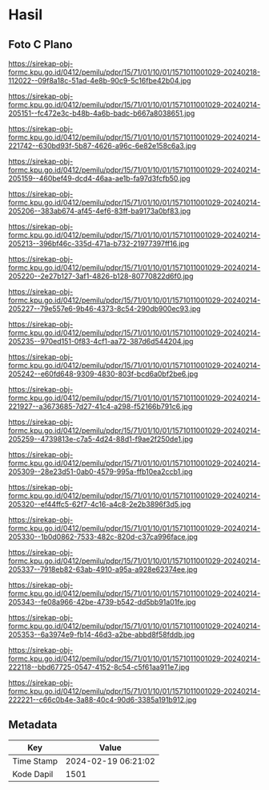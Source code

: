 # Hasil

## Foto C Plano

https://sirekap-obj-formc.kpu.go.id/0412/pemilu/pdpr/15/71/01/10/01/1571011001029-20240218-112022--09f8a18c-51ad-4e8b-90c9-5c16fbe42b04.jpg

https://sirekap-obj-formc.kpu.go.id/0412/pemilu/pdpr/15/71/01/10/01/1571011001029-20240214-205151--fc472e3c-b48b-4a6b-badc-b667a8038651.jpg

https://sirekap-obj-formc.kpu.go.id/0412/pemilu/pdpr/15/71/01/10/01/1571011001029-20240214-221742--630bd93f-5b87-4626-a96c-6e82e158c6a3.jpg

https://sirekap-obj-formc.kpu.go.id/0412/pemilu/pdpr/15/71/01/10/01/1571011001029-20240214-205159--460bef49-dcd4-46aa-ae1b-fa97d3fcfb50.jpg

https://sirekap-obj-formc.kpu.go.id/0412/pemilu/pdpr/15/71/01/10/01/1571011001029-20240214-205206--383ab674-af45-4ef6-83ff-ba9173a0bf83.jpg

https://sirekap-obj-formc.kpu.go.id/0412/pemilu/pdpr/15/71/01/10/01/1571011001029-20240214-205213--396bf46c-335d-471a-b732-21977397ff16.jpg

https://sirekap-obj-formc.kpu.go.id/0412/pemilu/pdpr/15/71/01/10/01/1571011001029-20240214-205220--2e27b127-3af1-4826-b128-80770822d6f0.jpg

https://sirekap-obj-formc.kpu.go.id/0412/pemilu/pdpr/15/71/01/10/01/1571011001029-20240214-205227--79e557e6-9b46-4373-8c54-290db900ec93.jpg

https://sirekap-obj-formc.kpu.go.id/0412/pemilu/pdpr/15/71/01/10/01/1571011001029-20240214-205235--970ed151-0f83-4cf1-aa72-387d6d544204.jpg

https://sirekap-obj-formc.kpu.go.id/0412/pemilu/pdpr/15/71/01/10/01/1571011001029-20240214-205242--e60fd648-9309-4830-803f-bcd6a0bf2be6.jpg

https://sirekap-obj-formc.kpu.go.id/0412/pemilu/pdpr/15/71/01/10/01/1571011001029-20240214-221927--a3673685-7d27-41c4-a298-f52166b791c6.jpg

https://sirekap-obj-formc.kpu.go.id/0412/pemilu/pdpr/15/71/01/10/01/1571011001029-20240214-205259--4739813e-c7a5-4d24-88d1-f9ae2f250de1.jpg

https://sirekap-obj-formc.kpu.go.id/0412/pemilu/pdpr/15/71/01/10/01/1571011001029-20240214-205309--28e23d51-0ab0-4579-995a-ffb10ea2ccb1.jpg

https://sirekap-obj-formc.kpu.go.id/0412/pemilu/pdpr/15/71/01/10/01/1571011001029-20240214-205320--ef44ffc5-62f7-4c16-a4c8-2e2b3896f3d5.jpg

https://sirekap-obj-formc.kpu.go.id/0412/pemilu/pdpr/15/71/01/10/01/1571011001029-20240214-205330--1b0d0862-7533-482c-820d-c37ca996face.jpg

https://sirekap-obj-formc.kpu.go.id/0412/pemilu/pdpr/15/71/01/10/01/1571011001029-20240214-205337--7918eb82-63ab-4910-a95a-a928e62374ee.jpg

https://sirekap-obj-formc.kpu.go.id/0412/pemilu/pdpr/15/71/01/10/01/1571011001029-20240214-205343--fe08a966-42be-4739-b542-dd5bb91a01fe.jpg

https://sirekap-obj-formc.kpu.go.id/0412/pemilu/pdpr/15/71/01/10/01/1571011001029-20240214-205353--6a3974e9-fb14-46d3-a2be-abbd8f58fddb.jpg

https://sirekap-obj-formc.kpu.go.id/0412/pemilu/pdpr/15/71/01/10/01/1571011001029-20240214-222118--bbd67725-0547-4152-8c54-c5f61aa911e7.jpg

https://sirekap-obj-formc.kpu.go.id/0412/pemilu/pdpr/15/71/01/10/01/1571011001029-20240214-222221--c66c0b4e-3a88-40c4-90d6-3385a191b912.jpg


## Metadata

| Key        | Value               |
| ---------- | ------------------- |
| Time Stamp | 2024-02-19 06:21:02 |
| Kode Dapil | 1501                |



